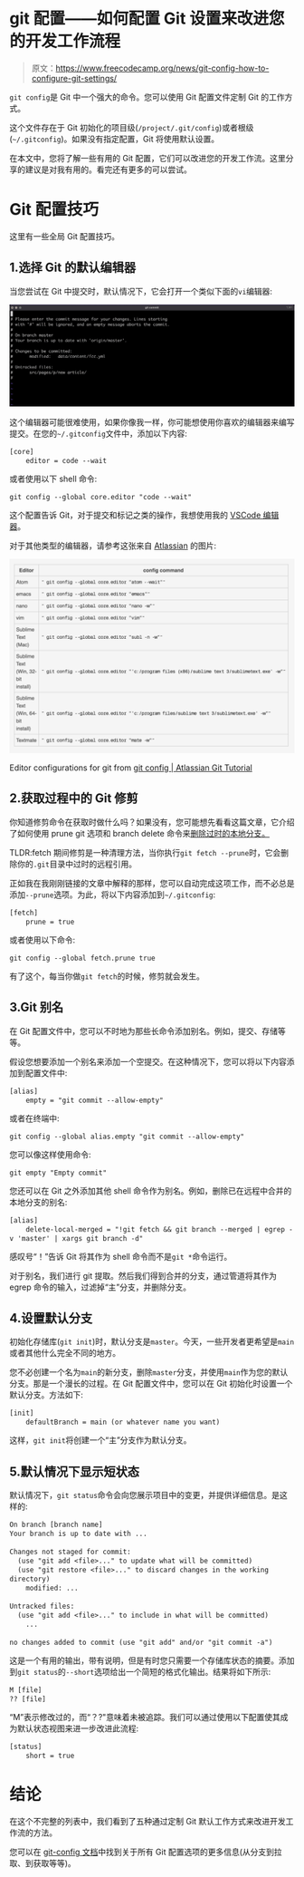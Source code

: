 # git 配置——如何配置 Git 设置来改进您的开发工作流程

> 原文：<https://www.freecodecamp.org/news/git-config-how-to-configure-git-settings/>

`git config`是 Git 中一个强大的命令。您可以使用 Git 配置文件定制 Git 的工作方式。

这个文件存在于 Git 初始化的项目级(`/project/.git/config`)或者根级(`~/.gitconfig`)。如果没有指定配置，Git 将使用默认设置。

在本文中，您将了解一些有用的 Git 配置，它们可以改进您的开发工作流。这里分享的建议是对我有用的。看完还有更多的可以尝试。

# Git 配置技巧

这里有一些全局 Git 配置技巧。

## 1.选择 Git 的默认编辑器

当您尝试在 Git 中提交时，默认情况下，它会打开一个类似下面的`vi`编辑器:

![image-18](img/2824233d3aa12cef6abe84ed8c9b03a5.png)

这个编辑器可能很难使用，如果你像我一样，你可能想使用你喜欢的编辑器来编写提交。在您的`~/.gitconfig`文件中，添加以下内容:

```
[core]
    editor = code --wait 
```

或者使用以下 shell 命令:

```
git config --global core.editor "code --wait" 
```

这个配置告诉 Git，对于提交和标记之类的操作，我想使用我的 [VSCode 编辑器](https://code.visualstudio.com/)。

对于其他类型的编辑器，请参考这张来自 [Atlassian](https://www.atlassian.com/git/tutorials/setting-up-a-repository/git-config) 的图片:

![image-19](img/70b2e69332ca0400e971d607d5360782.png)

Editor configurations for git from [git config | Atlassian Git Tutorial](https://www.atlassian.com/git/tutorials/setting-up-a-repository/git-config)

## 2.获取过程中的 Git 修剪

你知道修剪命令在获取时做什么吗？如果没有，您可能想先看看这篇文章，它介绍了如何使用 prune git 选项和 branch delete 命令来[删除过时的本地分支。](https://dillionmegida.com/p/delete-outdated-branches/#git-fetch---prune)

TLDR:fetch 期间修剪是一种清理方法，当你执行`git fetch --prune`时，它会删除你的`.git`目录中过时的远程引用。

正如我在我刚刚链接的文章中解释的那样，您可以自动完成这项工作，而不必总是添加`--prune`选项。为此，将以下内容添加到`~/.gitconfig`:

```
[fetch]
    prune = true 
```

或者使用以下命令:

```
git config --global fetch.prune true 
```

有了这个，每当你做`git fetch`的时候，修剪就会发生。

## 3.Git 别名

在 Git 配置文件中，您可以不时地为那些长命令添加别名。例如，提交、存储等等。

假设您想要添加一个别名来添加一个空提交。在这种情况下，您可以将以下内容添加到配置文件中:

```
[alias]
    empty = "git commit --allow-empty" 
```

或者在终端中:

```
git config --global alias.empty "git commit --allow-empty" 
```

您可以像这样使用命令:

```
git empty "Empty commit" 
```

您还可以在 Git 之外添加其他 shell 命令作为别名。例如，删除已在远程中合并的本地分支的别名:

```
[alias]
    delete-local-merged = "!git fetch && git branch --merged | egrep -v 'master' | xargs git branch -d" 
```

感叹号“！”告诉 Git 将其作为 shell 命令而不是`git *`命令运行。

对于别名，我们进行 git 提取。然后我们得到合并的分支，通过管道将其作为 egrep 命令的输入，过滤掉“主”分支，并删除分支。

## 4.设置默认分支

初始化存储库(`git init`)时，默认分支是`master`。今天，一些开发者更希望是`main`或者其他什么完全不同的地方。

您不必创建一个名为`main`的新分支，删除`master`分支，并使用`main`作为您的默认分支。那是一个漫长的过程。在 Git 配置文件中，您可以在 Git 初始化时设置一个默认分支。方法如下:

```
[init]
    defaultBranch = main (or whatever name you want) 
```

这样，`git init`将创建一个“主”分支作为默认分支。

## 5.默认情况下显示短状态

默认情况下，`git status`命令会向您展示项目中的变更，并提供详细信息。是这样的:

```
On branch [branch name]
Your branch is up to date with ...

Changes not staged for commit:
  (use "git add <file>..." to update what will be committed)
  (use "git restore <file>..." to discard changes in the working directory)
    modified: ...

Untracked files:
  (use "git add <file>..." to include in what will be committed)
    ...

no changes added to commit (use "git add" and/or "git commit -a") 
```

这是一个有用的输出，带有说明，但是有时您只需要一个存储库状态的摘要。添加到`git status`的`--short`选项给出一个简短的格式化输出。结果将如下所示:

```
M [file]
?? [file] 
```

“M”表示修改过的，而“？?"意味着未被追踪。我们可以通过使用以下配置使其成为默认状态视图来进一步改进此流程:

```
[status]
    short = true 
```

# 结论

在这个不完整的列表中，我们看到了五种通过定制 Git 默认工作方式来改进开发工作流的方法。

您可以在 [git-config 文档](https://git-scm.com/docs/git-config)中找到关于所有 Git 配置选项的更多信息(从分支到拉取、到获取等等)。